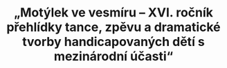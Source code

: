 ---
id: fca15611-62ae-4e74-b47f-b58a07d9b0a0
title: „Motýlek ve vesmíru – XVI. ročník přehlídky tance, zpěvu a dramatické tvorby handicapovaných dětí s mezinárodní účasti“
price: 10000
year: 2012
description: Příspěvek nadačního fondu přispěje k organizaci mezinárodní kulturní akce s dlouholetou tradicí, do níž se bude moci zapojit řada dětí s různými zdravotními postiženími a ukázat široké veřejnosti, jaké všechny talenty se v nich skrývají.
kouskovani: false
locationName: undefined
position:
  lng: 18.1408471722757
  lat: 49.58956032885382
---